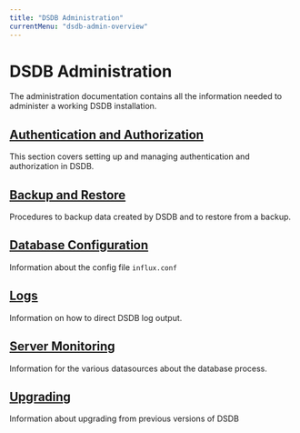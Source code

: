 ```yaml
---
title: "DSDB Administration"
currentMenu: "dsdb-admin-overview"
---
```


# DSDB Administration

The administration documentation contains all the information needed to administer a working DSDB installation.

## [Authentication and Authorization](/dsdb/administration/authentication_and_authorization.md)

This section covers setting up and managing authentication and authorization in DSDB.

## [Backup and Restore](/dsdb/administration/backup_and_restore.md)

Procedures to backup data created by DSDB and to restore from a backup.

## [Database Configuration](/dsdb/administration/configuration.md)

Information about the config file `influx.conf`

## [Logs](/dsdb/administration/logs.md)

Information on how to direct DSDB log output.

## [Server Monitoring](/dsdb/administration/statistics.md)

Information for the various datasources about the database process.

## [Upgrading](/dsdb/administration/upgrading.md)

Information about upgrading from previous versions of DSDB
